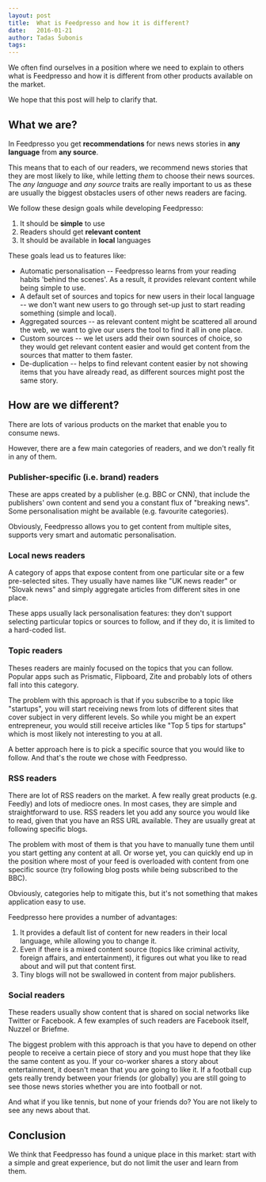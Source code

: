 ```yaml
---
layout: post
title:  What is Feedpresso and how it is different?
date:   2016-01-21
author: Tadas Šubonis
tags:
---
```



We often find ourselves in a position where we need to explain to
others what is Feedpresso and how it is different from other products available on the market.

We hope that this post will help to clarify that.

## What we are?

In Feedpresso you get **recommendations** for
news news stories in **any language** from **any source**.

This means that to each of our readers, we recommend news stories that
they are most likely to like, while letting _them_ to choose their news sources.
The _any language_ and _any source_ traits are really important to us as these are usually the biggest obstacles users of other news readers are facing.

We follow these design goals while developing Feedpresso:
 1. It should be **simple** to use
 1. Readers should get **relevant content**
 1. It should be available in **local** languages

These goals lead us to features like:
 * Automatic personalisation -- Feedpresso learns from your reading habits
 'behind the scenes'. As a result, it provides relevant content while being
 simple to use.
 * A default set of sources and topics for new users in their local language
 -- we don't want new users to go through set-up just to start reading
 something (simple and local).
 * Aggregated sources -- as relevant content might be scattered all around the web, we want to give our users the tool to find it all in one place.
 * Custom sources -- we let users add their own sources of choice, so
 they would get relevant content easier and would get content from
 the sources that matter to them faster.
 * De-duplication -- helps to find relevant content easier by not showing
 items that you have already read, as different sources might post the same
 story.

## How are we different?

There are lots of various products on the market that enable you to consume
news.

However, there are a few main categories of readers, and we don't really
fit in any of them.


### Publisher-specific (i.e. brand) readers
These are apps created by a publisher (e.g. BBC or CNN), that include the
publishers' own content and send you a constant flux of "breaking news".
Some personalisation might be available (e.g. favourite categories).

Obviously, Feedpresso allows you to get content from multiple sites,
supports very smart and automatic personalisation.

### Local news readers
A category of apps that expose content from one particular site or a few
pre-selected sites. They usually have names like "UK news reader" or "Slovak
news" and simply aggregate articles from different sites in one place.

These apps usually lack personalisation features: they don't support selecting
particular topics or sources to follow, and if they do, it is limited to
a hard-coded list.

### Topic readers
Theses readers are mainly focused on the topics that you can follow.
Popular apps such as Prismatic, Flipboard, Zite and probably lots
of others fall into this category.

The problem with this approach is that if you subscribe to a topic
like "startups", you will start receiving news from lots of different sites
that cover subject in very different levels. So while you might be an expert
entrepreneur, you would still receive articles like "Top 5 tips for startups"
which is most likely not interesting to you at all.

A better approach here is to pick a specific source that you would
like to follow. And that's the route we chose with Feedpresso.

### RSS readers
There are lot of RSS readers on the market. A few really great products (e.g.
Feedly) and lots of mediocre ones. In most cases, they are simple and
straightforward to use. RSS readers let you add any source you
would like to read, given that you have an RSS URL available. They are usually
great at following specific blogs.

The problem with most of them is that you have to manually tune them until you
start getting any content at all. Or worse yet, you can quickly end up in
the position where most of your feed is overloaded with content
from one specific source (try following blog posts while being subscribed to
the BBC).

Obviously, categories help to mitigate this, but it's not something that
makes application easy to use.

Feedpresso here provides a number of advantages:
1. It provides a default list of content for new readers in their local
language, while allowing you to change it.
1. Even if there is a mixed content source (topics like criminal activity,
   foreign affairs, and entertainment), it figures out what you like to read
   about and will put that content first.
1. Tiny blogs will not be swallowed in content from major publishers.


### Social readers
These readers usually show content that is shared on social networks like
Twitter or Facebook. A few examples of such readers are Facebook itself,
Nuzzel or Briefme.

The biggest problem with this approach is that you have to depend on other
people to receive a certain piece of story and you must hope that they like
the same content as you. If your co-worker shares a story about
entertainment, it doesn't mean that you are going to like it. If a football
cup gets really trendy between your friends (or globally) you are still going
to see those news stories whether you are into football or not.

And what if you like tennis, but none of your friends do? You
are not likely to see any news about that.

## Conclusion
We think that Feedpresso has found a unique place in this market: start
with a simple and great experience, but do not limit the user and learn from
them.
